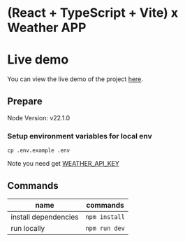 # (React + TypeScript + Vite) x Weather APP

# Live demo
You can view the live demo of the project [here](https://weather-app.chelseayang.work/).
## Prepare

Node Version: v22.1.0

### Setup environment variables for local env

```
cp .env.example .env
```

Note you need get [WEATHER_API_KEY](https://www.weatherapi.com/)

## Commands

| name                 | commands      |
| -------------------- | ------------- |
| install dependencies | `npm install` |
| run locally          | `npm run dev` |
